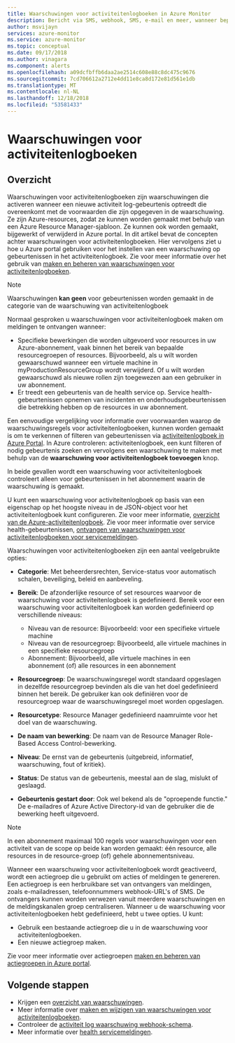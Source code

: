 ```yaml
---
title: Waarschuwingen voor activiteitenlogboeken in Azure Monitor
description: Bericht via SMS, webhook, SMS, e-mail en meer, wanneer bepaalde gebeurtenissen plaatsvinden in het activiteitenlogboek.
author: msvijayn
services: azure-monitor
ms.service: azure-monitor
ms.topic: conceptual
ms.date: 09/17/2018
ms.author: vinagara
ms.component: alerts
ms.openlocfilehash: a09dcfbffb6daa2ae2514c608e88c8dc475c9676
ms.sourcegitcommit: 7cd706612a2712e4dd11e8ca8d172e81d561e1db
ms.translationtype: MT
ms.contentlocale: nl-NL
ms.lasthandoff: 12/18/2018
ms.locfileid: "53581433"
---
```

# <a name="alerts-on-activity-log"></a>Waarschuwingen voor activiteitenlogboeken 

## <a name="overview"></a>Overzicht
Waarschuwingen voor activiteitenlogboeken zijn waarschuwingen die activeren wanneer een nieuwe activiteit log-gebeurtenis optreedt die overeenkomt met de voorwaarden die zijn opgegeven in de waarschuwing. Ze zijn Azure-resources, zodat ze kunnen worden gemaakt met behulp van een Azure Resource Manager-sjabloon. Ze kunnen ook worden gemaakt, bijgewerkt of verwijderd in Azure portal. In dit artikel bevat de concepten achter waarschuwingen voor activiteitenlogboeken. Hier vervolgens ziet u hoe u Azure portal gebruiken voor het instellen van een waarschuwing op gebeurtenissen in het activiteitenlogboek. Zie voor meer informatie over het gebruik van [maken en beheren van waarschuwingen voor activiteitenlogboeken](../../azure-monitor/platform/alerts-activity-log.md).

> [!NOTE]
> Waarschuwingen **kan geen** voor gebeurtenissen worden gemaakt in de categorie van de waarschuwing van activiteitenlogboek

Normaal gesproken u waarschuwingen voor activiteitenlogboek maken om meldingen te ontvangen wanneer:

* Specifieke bewerkingen die worden uitgevoerd voor resources in uw Azure-abonnement, vaak binnen het bereik van bepaalde resourcegroepen of resources. Bijvoorbeeld, als u wilt worden gewaarschuwd wanneer een virtuele machine in myProductionResourceGroup wordt verwijderd. Of u wilt worden gewaarschuwd als nieuwe rollen zijn toegewezen aan een gebruiker in uw abonnement.
* Er treedt een gebeurtenis van de health service op. Service health-gebeurtenissen opnemen van incidenten en onderhoudsgebeurtenissen die betrekking hebben op de resources in uw abonnement.

Een eenvoudige vergelijking voor informatie over voorwaarden waarop de waarschuwingsregels voor activiteitenlogboeken, kunnen worden gemaakt is om te verkennen of filteren van gebeurtenissen via [activiteitenlogboek in Azure Portal](../../azure-monitor/platform/activity-logs-overview.md#query-the-activity-log-in-the-azure-portal). In Azure controleren: activiteitenlogboek, een kunt filteren of nodig gebeurtenis zoeken en vervolgens een waarschuwing te maken met behulp van de **waarschuwing voor activiteitenlogboek toevoegen** knop.

In beide gevallen wordt een waarschuwing voor activiteitenlogboek controleert alleen voor gebeurtenissen in het abonnement waarin de waarschuwing is gemaakt.

U kunt een waarschuwing voor activiteitenlogboek op basis van een eigenschap op het hoogste niveau in de JSON-object voor het activiteitenlogboek kunt configureren. Zie voor meer informatie, [overzicht van de Azure-activiteitenlogboek](./../../azure-monitor/platform/activity-logs-overview.md#categories-in-the-activity-log). Zie voor meer informatie over service health-gebeurtenissen, [ontvangen van waarschuwingen voor activiteitenlogboeken voor servicemeldingen](./../../azure-monitor/platform/alerts-activity-log-service-notifications.md). 

Waarschuwingen voor activiteitenlogboeken zijn een aantal veelgebruikte opties:

- **Categorie**: Met beheerdersrechten, Service-status voor automatisch schalen, beveiliging, beleid en aanbeveling. 
- **Bereik**: De afzonderlijke resource of set resources waarvoor de waarschuwing voor activiteitenlogboek is gedefinieerd. Bereik voor een waarschuwing voor activiteitenlogboek kan worden gedefinieerd op verschillende niveaus:
    - Niveau van de resource: Bijvoorbeeld: voor een specifieke virtuele machine
    - Niveau van de resourcegroep: Bijvoorbeeld, alle virtuele machines in een specifieke resourcegroep
    - Abonnement: Bijvoorbeeld, alle virtuele machines in een abonnement (of) alle resources in een abonnement
- **Resourcegroep**: De waarschuwingsregel wordt standaard opgeslagen in dezelfde resourcegroep bevinden als die van het doel gedefinieerd binnen het bereik. De gebruiker kan ook definiëren voor de resourcegroep waar de waarschuwingsregel moet worden opgeslagen.
- **Resourcetype**: Resource Manager gedefinieerd naamruimte voor het doel van de waarschuwing.

- **De naam van bewerking**: De naam van de Resource Manager Role-Based Access Control-bewerking.
- **Niveau**: De ernst van de gebeurtenis (uitgebreid, informatief, waarschuwing, fout of kritiek).
- **Status**: De status van de gebeurtenis, meestal aan de slag, mislukt of geslaagd.
- **Gebeurtenis gestart door**: Ook wel bekend als de "oproepende functie." De e-mailadres of Azure Active Directory-id van de gebruiker die de bewerking heeft uitgevoerd.

> [!NOTE]
> In een abonnement maximaal 100 regels voor waarschuwingen voor een activiteit van de scope op beide kan worden gemaakt: één resource, alle resources in de resource-groep (of) gehele abonnementsniveau.

Wanneer een waarschuwing voor activiteitenlogboek wordt geactiveerd, wordt een actiegroep die u gebruikt om acties of meldingen te genereren. Een actiegroep is een herbruikbare set van ontvangers van meldingen, zoals e-mailadressen, telefoonnummers webhook-URL's of SMS. De ontvangers kunnen worden verwezen vanuit meerdere waarschuwingen en de meldingskanalen groep centraliseren. Wanneer u de waarschuwing voor activiteitenlogboeken hebt gedefinieerd, hebt u twee opties. U kunt:

* Gebruik een bestaande actiegroep die u in de waarschuwing voor activiteitenlogboeken.
* Een nieuwe actiegroep maken.

Zie voor meer informatie over actiegroepen [maken en beheren van actiegroepen in Azure portal](../../azure-monitor/platform/action-groups.md).


## <a name="next-steps"></a>Volgende stappen
- Krijgen een [overzicht van waarschuwingen](../../azure-monitor/platform/alerts-overview.md).
- Meer informatie over [maken en wijzigen van waarschuwingen voor activiteitenlogboeken](../../azure-monitor/platform/alerts-activity-log.md).
- Controleer de [activiteit log waarschuwing webhook-schema](activity-log-alerts-webhook.md).
- Meer informatie over [health servicemeldingen](../../azure-monitor/platform/service-notifications.md).


